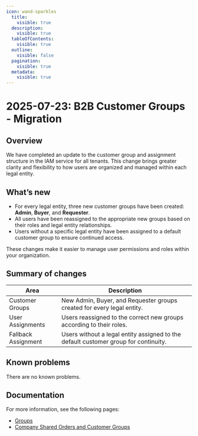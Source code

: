```yaml
---
icon: wand-sparkles
  title:
    visible: true
  description:
    visible: true
  tableOfContents:
    visible: true
  outline:
    visible: false
  pagination:
    visible: true
  metadata:
    visible: true
---
```


# 2025-07-23: B2B Customer Groups - Migration

## Overview

We have completed an update to the customer group and assignment structure in the IAM service for all tenants. This change brings greater clarity and flexibility to how users are organized and managed within each legal entity.

## What’s new

* For every legal entity, three new customer groups have been created: **Admin**, **Buyer**, and **Requester**.
* All users have been reassigned to the appropriate new groups based on their roles and legal entity relationships.
* Users without a specific legal entity have been assigned to a default customer group to ensure continued access.

These changes make it easier to manage user permissions and roles within your organization.

## Summary of changes

| Area                | Description                                                                         |
| ------------------- | ----------------------------------------------------------------------------------- |
| Customer Groups     | New Admin, Buyer, and Requester groups created for every legal entity.              |
| User Assignments    | Users reassigned to the correct new groups according to their roles.                |
| Fallback Assignment | Users without a legal entity assigned to the default customer group for continuity. |

## Known problems

There are no known problems.

## Documentation

For more information, see the following pages:

* [Groups](https://app.gitbook.com/s/bTY7EwZtYYQYC6GOcdTj/management-dashboard/customer-management/customer-groups "mention")
* [Company Shared Orders and Customer Groups](https://app.gitbook.com/s/bTY7EwZtYYQYC6GOcdTj/customer-use-cases/scenarios-introduction/shared-orders "mention")

